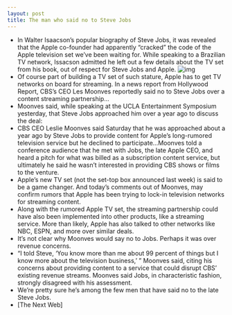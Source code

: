 ```yaml
---
layout: post
title: The man who said no to Steve Jobs
---
```

* In Walter Isaacson’s popular biography of Steve Jobs, it was revealed that the Apple co-founder had apparently “cracked” the code of the Apple television set we’ve been waiting for. While speaking to a Brazilian TV network, Issacson admitted he left out a few details about the TV set from his book, out of respect for Steve Jobs and Apple.
![img](http://media.idownloadblog.com/wp-content/uploads/2012/03/les_a.jpg)
* Of course part of building a TV set of such stature, Apple has to get TV networks on board for streaming. In a news report from Hollywood Report, CBS’s CEO Les Moonves reportedly said no to Steve Jobs over a content streaming partnership…
* Moonves said, while speaking at the UCLA Entertainment Symposium yesterday, that Steve Jobs approached him over a year ago to discuss the deal:
* CBS CEO Leslie Moonves said Saturday that he was approached about a year ago by Steve Jobs to provide content for Apple’s long-rumored television service but he declined to participate…Moonves told a conference audience that he met with Jobs, the late Apple CEO, and heard a pitch for what was billed as a subscription content service, but ultimately he said he wasn’t interested in providing CBS shows or films to the venture.
* Apple’s new TV set (not the set-top box announced last week) is said to be a game changer. And today’s comments out of Moonves, may confirm rumors that Apple has been trying to lock-in television networks for streaming content.
* Along with the rumored Apple TV set, the streaming partnership could have also been implemented into other products, like a streaming service. More than likely, Apple has also talked to other networks like NBC, ESPN, and more over similar deals.
* It’s not clear why Moonves would say no to Jobs. Perhaps it was over revenue concerns.
* “I told Steve, ‘You know more than me about 99 percent of things but I know more about the television business,’ ” Moonves said, citing his concerns about providing content to a service that could disrupt CBS’ existing revenue streams. Moonves said Jobs, in characteristic fashion, strongly disagreed with his assessment.
* We’re pretty sure he’s among the few men that have said no to the late Steve Jobs.
* [The Next Web]

